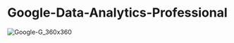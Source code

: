 # Google-Data-Analytics-Professional

![Google-G_360x360](https://user-images.githubusercontent.com/90020715/171574582-2d166eaa-d1d5-481c-b28f-4cd07958a18b.png)
